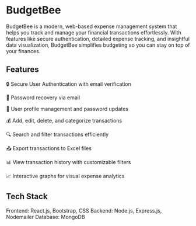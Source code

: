  # BudgetBee
 BudgetBee is a modern, web-based expense management system that helps you track and manage your financial transactions effortlessly. With features like secure authentication, detailed expense tracking, and insightful data visualization, BudgetBee simplifies budgeting so you can stay on top of your finances.

 ## Features

🔒 Secure User Authentication with email verification

📧 Password recovery via email

📝 User profile management and password updates

💰 Add, edit, delete, and categorize transactions

🔍 Search and filter transactions efficiently

📤 Export transactions to Excel files

📊 View transaction history with customizable filters

📈 Interactive graphs for visual expense analytics

## Tech Stack

Frontend: React.js, Bootstrap, CSS
Backend: Node.js, Express.js, Nodemailer
Database: MongoDB
